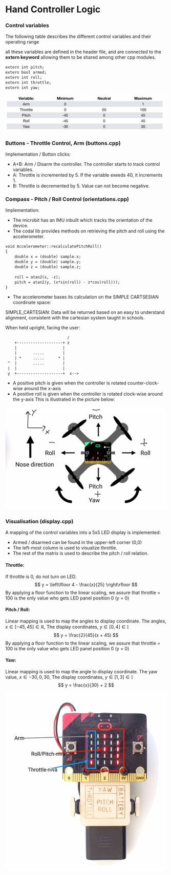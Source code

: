 # Hand Controller Logic

### Control variables

The following table describes the different control variables and their operating range

all these variables are defined in the header file, and are connected to the **extern keyword** allowing them to be shared among other cpp modules.

```
extern int pitch;
extern bool armed;
extern int roll;
extern int throttle;
extern int yaw;
``` 

![img/variables.png](../../img/variables.png)


### Buttons - Throttle Control, Arm (buttons.cpp)

Implementation / Button clicks: 
- A+B: Arm / Disarm the controller. The controller starts to track control variables. 
- A: Throttle is incremented by 5. If the variable exeeds 40, it increments 1.
- B: Throttle is decremented by 5. Value can not become negative.


### Compass - Pitch / Roll Control (orientations.cpp)

Implementation: 
- The microbit has an IMU inbuilt which tracks the orientation of the device. 
- The codal lib provides methods on retrieving the pitch and roll using the accelerometer.

```
void Accelerometer::recalculatePitchRoll()
{
    double x = (double) sample.x;
    double y = (double) sample.y;
    double z = (double) sample.z;

    roll = atan2(x, -z);
    pitch = atan2(y, (x*sin(roll) - z*cos(roll)));
}
```

- The accelerometer bases its calculation on the SIMPLE CARTSESIAN coordinate space:

SIMPLE_CARTESIAN: Data will be returned based on an easy to understand alignment, consistent with the cartesian system taught in schools.

When held upright, facing the user:
```
                           /
    +--------------------+ z
    |                    |
    |       .....        |
    | *     .....      * |
 ^  |       .....        |
 |  |                    |
 y  +--------------------+  x-->
 ```

- A positive pitch is given when the controller is rotated counter-clock-wise around the x-axis
- A positive roll is given when the controller is rotated clock-wise around the y-axis
This is illustrated in the picture below:

![img/orientations.png](../../img/orientations.png)

### Visualisation (display.cpp)

A mapping of the control variables into a 5x5 LED display is implemented:
- Armed / disarmed can be found in the upper-left corner (0,0)
- The left-most column is used to visualize throttle.
- The rest of the matrix is used to describe the pitch / roll relation.

#### Throttle: 

If throttle is 0, do not turn on LED.
$$
y = \left\lfloor 4 - \frac{x}{25} \right\rfloor
$$
By applying a floor function to the linear scaling, we assure that throttle = 100 is the only value who gets LED panel position 0 (y = 0)

#### Pitch / Roll: 

Linear mapping is used to map the angles to display coordinate.
The angles, $x \in [-45, 45] \in \mathbb{R}$,
The display coordinates, $y \in [0, 4] \in \mathbb{I}$
$$
y = \frac{2}{45}(x + 45)
$$
By applying a floor function to the linear scaling, we assure that throttle = 100 is the only value who gets LED panel position 0 (y = 0)

#### Yaw: 

Linear mapping is used to map the angle to display coordinate.
The yaw value, $x \in {-30, 0, 30}$,
The display coordinates, $y \in [1, 3] \in \mathbb{I}$
$$
y = \frac{x}{30} + 2
$$


![img/display.jpg](../../img/display.jpg)

